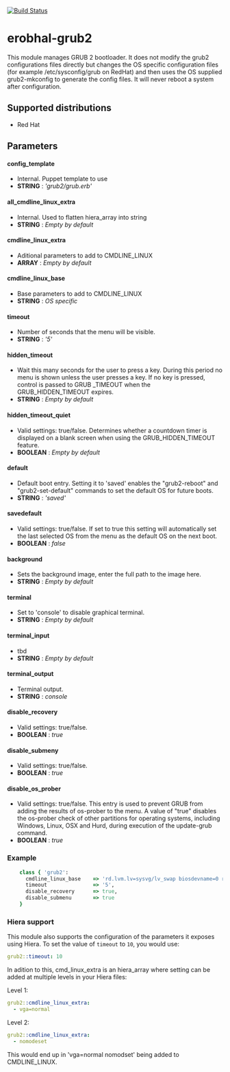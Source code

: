 [![Build Status](https://travis-ci.org/erobhal/puppet-module-grub2.svg?branch=master)](https://travis-ci.org/erobhal/puppet-module-grub2)

# erobhal-grub2

This module manages GRUB 2 bootloader. It does not modify the
grub2 configurations files directly but changes the OS specific
configuration files (for example /etc/sysconfig/grub on RedHat)
and then uses the OS supplied grub2-mkconfig to generate
the config files. It will never reboot a system after
configuration.

## Supported distributions
- Red Hat

## Parameters

#### config_template
- Internal. Puppet template to use
- **STRING** : *'grub2/grub.erb'*

#### all_cmdline_linux_extra
- Internal. Used to flatten hiera_array into string
- **STRING** : *Empty by default*

#### cmdline_linux_extra
- Aditional parameters to add to CMDLINE_LINUX 
- **ARRAY** : *Empty by default*

#### cmdline_linux_base
- Base parameters to add to CMDLINE_LINUX
- **STRING** : *OS specific*

#### timeout
- Number of seconds that the menu will be visible.
- **STRING** : *'5'*

#### hidden_timeout
- Wait this many seconds for the user to press a key. During this period
  no menu is shown unless the user presses a key. If no key is pressed,
  control is passed to GRUB _TIMEOUT when the GRUB_HIDDEN_TIMEOUT expires.
- **STRING** : *Empty by default*

#### hidden_timeout_quiet
- Valid settings: true/false. Determines whether a countdown timer is displayed
  on a blank screen when using the GRUB_HIDDEN_TIMEOUT feature.
- **BOOLEAN** : *Empty by default*

#### default
- Default boot entry. Setting it to 'saved' enables the "grub2-reboot"
  and "grub2-set-default" commands to set the default OS for future boots.
- **STRING** : *'saved'*

#### savedefault
- Valid settings: true/false. If set to true this setting will automatically
  set the last selected OS from the menu as the default OS on the next boot.
- **BOOLEAN** : *false*

#### background
- Sets the background image, enter the full path to the image here.
- **STRING** : *Empty by default*

#### terminal
- Set to 'console' to disable graphical terminal.
- **STRING** : *Empty by default*

#### terminal_input
- tbd
- **STRING** : *Empty by default*

#### terminal_output
- Terminal output.
- **STRING** : *console*

#### disable_recovery
- Valid settings: true/false.
- **BOOLEAN** : *true*

#### disable_submeny
- Valid settings: true/false.
- **BOOLEAN** : *true*

#### disable_os_prober
 - Valid settings: true/false. This entry is used to prevent GRUB from adding the
   results of os-prober to the menu. A value of "true" disables the os-prober
   check of other partitions for operating systems, including Windows, Linux,
   OSX and Hurd, during execution of the update-grub command.
 - **BOOLEAN** : *true*

### Example
```ruby
    class { 'grub2':
      cmdline_linux_base    => 'rd.lvm.lv=sysvg/lv_swap biosdevname=0 rd.lvm.lv=sysvg/lv_root rhgb quiet',
      timeout               => '5',
      disable_recovery      => true,
      disable_submenu       => true
    }
```
### Hiera support

This module also supports the configuration of the parameters it exposes
using Hiera. To set the value of `timeout` to `10`, you would use:
```yaml
grub2::timeout: 10
```

In adition to this, cmd_linux_extra is an hiera_array where setting can be
added at multiple levels in your Hiera files:

Level 1:
```yaml
grub2::cmdline_linux_extra:
  - vga=normal
```

Level 2:
```yaml
grub2::cmdline_linux_extra:
  - nomodeset
```

This would end up in 'vga=normal nomodset' being added to CMDLINE_LINUX.


